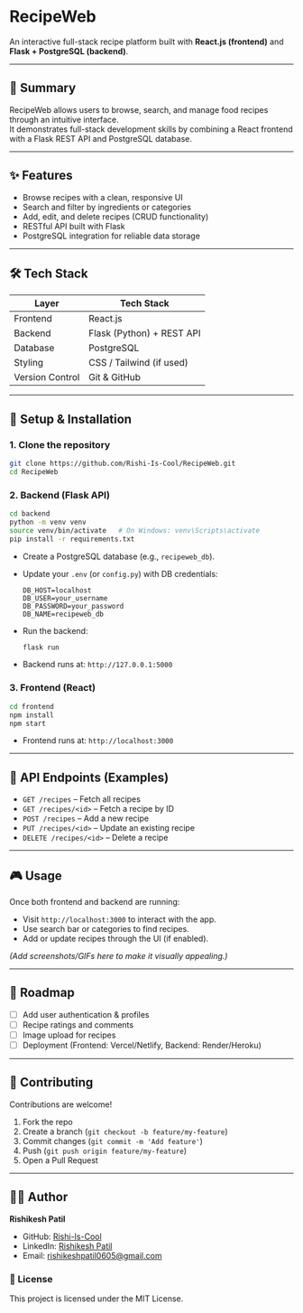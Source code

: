 # RecipeWeb

An interactive full-stack recipe platform built with **React.js (frontend)** and **Flask + PostgreSQL (backend)**.

---

## 📖 Summary
RecipeWeb allows users to browse, search, and manage food recipes through an intuitive interface.  
It demonstrates full-stack development skills by combining a React frontend with a Flask REST API and PostgreSQL database.

---

## ✨ Features
- Browse recipes with a clean, responsive UI  
- Search and filter by ingredients or categories  
- Add, edit, and delete recipes (CRUD functionality)  
- RESTful API built with Flask  
- PostgreSQL integration for reliable data storage  

---

## 🛠 Tech Stack
| Layer     | Tech Stack                     |
|-----------|--------------------------------|
| Frontend  | React.js                       |
| Backend   | Flask (Python) + REST API      |
| Database  | PostgreSQL                     |
| Styling   | CSS / Tailwind (if used)       |
| Version Control | Git & GitHub             |

---

## 🚀 Setup & Installation

### 1. Clone the repository
```bash
git clone https://github.com/Rishi-Is-Cool/RecipeWeb.git
cd RecipeWeb
```

### 2. Backend (Flask API)
```bash
cd backend
python -m venv venv
source venv/bin/activate   # On Windows: venv\Scripts\activate
pip install -r requirements.txt
```

- Create a PostgreSQL database (e.g., `recipeweb_db`).
- Update your `.env` (or `config.py`) with DB credentials:
  ```
  DB_HOST=localhost
  DB_USER=your_username
  DB_PASSWORD=your_password
  DB_NAME=recipeweb_db
  ```

- Run the backend:
  ```bash
  flask run
  ```
- Backend runs at: `http://127.0.0.1:5000`

### 3. Frontend (React)
```bash
cd frontend
npm install
npm start
```
- Frontend runs at: `http://localhost:3000`

---

## 📂 API Endpoints (Examples)
- `GET /recipes` – Fetch all recipes  
- `GET /recipes/<id>` – Fetch a recipe by ID  
- `POST /recipes` – Add a new recipe  
- `PUT /recipes/<id>` – Update an existing recipe  
- `DELETE /recipes/<id>` – Delete a recipe  

---

## 🎮 Usage
Once both frontend and backend are running:
- Visit `http://localhost:3000` to interact with the app.  
- Use search bar or categories to find recipes.  
- Add or update recipes through the UI (if enabled).  

*(Add screenshots/GIFs here to make it visually appealing.)*

---

## 📌 Roadmap
- [ ] Add user authentication & profiles  
- [ ] Recipe ratings and comments  
- [ ] Image upload for recipes  
- [ ] Deployment (Frontend: Vercel/Netlify, Backend: Render/Heroku)  

---

## 🤝 Contributing
Contributions are welcome!  

1. Fork the repo  
2. Create a branch (`git checkout -b feature/my-feature`)  
3. Commit changes (`git commit -m 'Add feature'`)  
4. Push (`git push origin feature/my-feature`)  
5. Open a Pull Request  

---

## 👨‍💻 Author
**Rishikesh Patil**  
- GitHub: [Rishi-Is-Cool](https://github.com/Rishi-Is-Cool)
- LinkedIn: [Rishikesh Patil](https://www.linkedin.com/in/rishikesh-patil-486194312/)  
- Email: rishikeshpatil0605@gmail.com  

### **📜 License**

This project is licensed under the MIT License.
